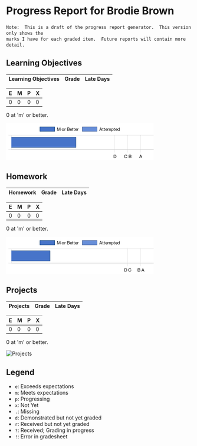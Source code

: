 # Progress Report for Brodie Brown
    Note:  This is a draft of the progress report generator.  This version only shows the
    marks I have for each graded item.  Future reports will contain more detail.
## Learning Objectives
|Learning Objectives|Grade|Late Days|
|------|-------|-------|

|E|M|P|X|
|------|-------|-------|-------|
|0|0|0|0|

0 at 'm' or better.

![Learning Objectives](LearningObjectives.png)
## Homework
|Homework|Grade|Late Days|
|------|-------|-------|

|E|M|P|X|
|------|-------|-------|-------|
|0|0|0|0|

0 at 'm' or better.

![Homework](Homework.png)
## Projects
|Projects|Grade|Late Days|
|------|-------|-------|

|E|M|P|X|
|------|-------|-------|-------|
|0|0|0|0|

0 at 'm' or better.

![Projects](Projects.png)

## Legend 
* `e`: Exceeds expectations
* `m`: Meets expectations
* `p`: Progressing
* `x`: Not Yet
* `.`: Missing
* `d`: Demonstrated but not yet graded
* `r`: Received but not yet graded
* `?`: Received; Grading in progress
* `!`: Error in gradesheet
